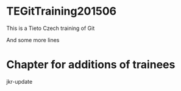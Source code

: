 # TEGitTraining201506

This is a Tieto Czech training of Git

And some more lines

# Chapter for additions of trainees

jkr-update
